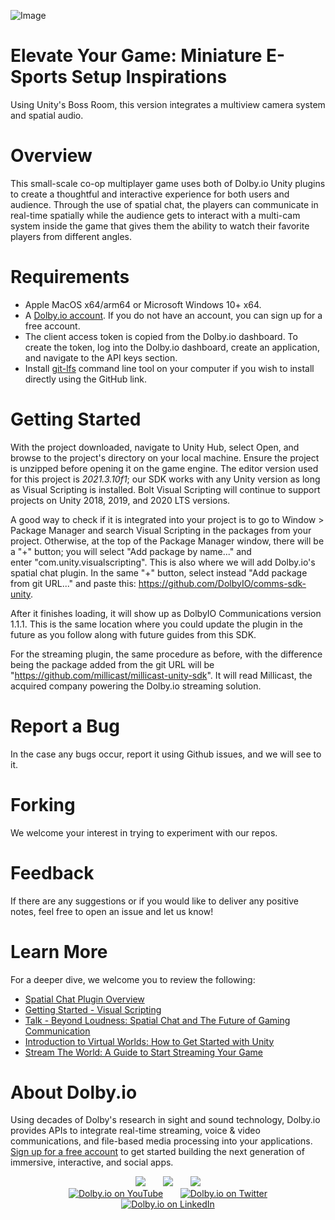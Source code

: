 <!--
[![Build Package](https://github.com/dolbyio-samples/template-repo/actions/workflows/build-package.yml/badge.svg)](https://github.com/dolbyio-samples/template-repo/actions/workflows/build-package.yml)
[![Publish Package](https://github.com/dolbyio-samples/template-repo/actions/workflows/publish-package.yml/badge.svg)](https://github.com/dolbyio-samples/template-repo/actions/workflows/publish-package.yml)
[![npm](https://img.shields.io/npm/v/dolbyio-samples/template-repo)](https://www.npmjs.com/package/dolbyio-samples/template-repo)
[![License](https://img.shields.io/github/license/dolbyio-samples/template-repo)](LICENSE)

Adding shields would also be amazing -->

![Image](https://unity.com/sites/default/files/styles/16_9_l_scale_width/public/2022-09/Section%203%20Banner_800x450.jpg?itok=kpm0SvWa)

# Elevate Your Game: Miniature E-Sports Setup Inspirations
Using Unity's Boss Room, this version integrates a multiview camera system and spatial audio. 

# Overview
This small-scale co-op multiplayer game uses both of Dolby.io Unity plugins to create a thoughtful and interactive experience for both users and audience. Through the use of spatial chat, the players can communicate in real-time spatially while the audience gets to interact with a multi-cam system inside the game that gives them the ability to watch their favorite players from different angles.

# Requirements 
- Apple MacOS x64/arm64 or Microsoft Windows 10+ x64.
- A [Dolby.io account](https://dolby.io/). If you do not have an account, you can sign up for a free account.
- The client access token is copied from the Dolby.io dashboard. To create the token, log into the Dolby.io dashboard, create an application, and navigate to the API keys section.
- Install  [git-lfs](https://git-lfs.com/) command line tool on your computer if you wish to install directly using the GitHub link.

# Getting Started
With the project downloaded, navigate to Unity Hub, select Open, and browse to the project's directory on your local machine. Ensure the project is unzipped before opening it on the game engine. The editor version used for this project is _2021.3.10f1_; our SDK works with any Unity version as long as Visual Scripting is installed. Bolt Visual Scripting will continue to support projects on Unity 2018, 2019, and 2020 LTS versions. 

A good way to check if it is integrated into your project is to go to Window > Package Manager and search Visual Scripting in the packages from your project. Otherwise, at the top of the Package Manager window, there will be a "+" button; you will select "Add package by name..." and enter "com.unity.visualscripting". This is also where we will add Dolby.io's spatial chat plugin. In the same "+" button, select instead "Add package from git URL..." and paste this: https://github.com/DolbyIO/comms-sdk-unity.

After it finishes loading, it will show up as DolbyIO Communications version 1.1.1. This is the same location where you could update the plugin in the future as you follow along with future guides from this SDK. 

For the streaming plugin, the same procedure as before, with the difference being the package added from the git URL will be "https://github.com/millicast/millicast-unity-sdk". It will read Millicast, the acquired company powering the Dolby.io streaming solution.

# Report a Bug 
In the case any bugs occur, report it using Github issues, and we will see to it. 

# Forking
We welcome your interest in trying to experiment with our repos.

# Feedback 
If there are any suggestions or if you would like to deliver any positive notes, feel free to open an issue and let us know!

# Learn More
For a deeper dive, we welcome you to review the following:
  - [Spatial Chat Plugin Overview](https://docs.dolby.io/communications-apis/docs/unity-overview)
  - [Getting Started - Visual Scripting](https://api-references.dolby.io/comms-sdk-dotnet/documentation/unity/visualscripting/tutorials/initialization.html)
  - [Talk - Beyond Loudness: Spatial Chat and The Future of Gaming Communication](https://www.youtube.com/watch?v=UialznHym0U)
  - [Introduction to Virtual Worlds: How to Get Started with Unity](https://www.youtube.com/watch?v=5lAtRyTrkVU&list=PLhM0JoBtFX00Sq1uzUWzU13EAcuFZ-e7x)
  - [Stream The World: A Guide to Start Streaming Your Game](https://dolby.io/blog/stream-the-world-a-guide-to-start-streaming-your-game/)

# About Dolby.io

Using decades of Dolby's research in sight and sound technology, Dolby.io provides APIs to integrate real-time streaming, voice & video communications, and file-based media processing into your applications. [Sign up for a free account](https://dashboard.dolby.io/signup/) to get started building the next generation of immersive, interactive, and social apps.

<div align="center">
  <a href="https://dolby.io/" target="_blank"><img src="https://img.shields.io/badge/Dolby.io-0A0A0A?style=for-the-badge&logo=dolby&logoColor=white"/></a>
&nbsp; &nbsp; &nbsp;
  <a href="https://docs.dolby.io/" target="_blank"><img src="https://img.shields.io/badge/Dolby.io-Docs-0A0A0A?style=for-the-badge&logoColor=white"/></a>
&nbsp; &nbsp; &nbsp;
  <a href="https://dolby.io/blog/category/developer/" target="_blank"><img src="https://img.shields.io/badge/Dolby.io-Blog-0A0A0A?style=for-the-badge&logoColor=white"/></a>
</div>

<div align="center">
&nbsp; &nbsp; &nbsp;
  <a href="https://youtube.com/@dolbyio" target="_blank"><img src="https://img.shields.io/badge/YouTube-red?style=flat-square&logo=youtube&logoColor=white" alt="Dolby.io on YouTube"/></a>
&nbsp; &nbsp; &nbsp; 
  <a href="https://twitter.com/dolbyio" target="_blank"><img src="https://img.shields.io/badge/Twitter-blue?style=flat-square&logo=twitter&logoColor=white" alt="Dolby.io on Twitter"/></a>
&nbsp; &nbsp; &nbsp;
  <a href="https://www.linkedin.com/company/dolbyio/" target="_blank"><img src="https://img.shields.io/badge/LinkedIn-0077B5?style=flat-square&logo=linkedin&logoColor=white" alt="Dolby.io on LinkedIn"/></a>
</div>
